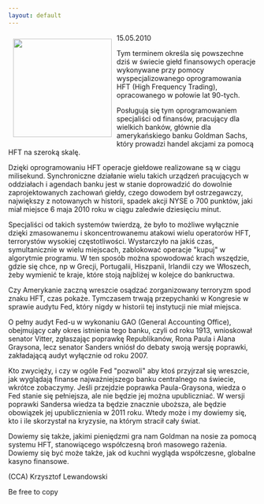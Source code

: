 ```yaml
---
layout: default
---
```

<p><img src="{{site.baseurl}}\articles\pictures\465.High_frequency_trading.jpg" align="left" style="margin: 10px 10px" width="200"><!--33-->
15.05.2010</p><p>Tym terminem określa się powszechne dziś w świecie giełd finansowych operacje wykonywane przy pomocy wyspecjalizowanego oprogramowania HFT (High Frequency Trading), opracowanego w połowie lat 90-tych.</p><p>Posługują się tym oprogramowaniem specjaliści od finansów, pracujący dla wielkich banków, głównie dla amerykańskiego banku Goldman Sachs, który prowadzi handel akcjami za pomocą HFT na szeroką skalę.</p><p>Dzięki oprogramowaniu HFT operacje giełdowe realizowane są w ciągu milisekund. Synchroniczne działanie wielu takich urządzeń pracujących w oddziałach i agendach banku jest w stanie doprowadzić do dowolnie zaprojektowanych zachowań giełdy, czego dowodem był ostrzegawczy, największy z notowanych w historii, spadek akcji NYSE o 700 punktów, jaki miał miejsce 6 maja 2010 roku w ciągu zaledwie dziesięciu minut.</p><p>Specjaliści od takich systemów twierdzą, że było to możliwe wyłącznie dzięki zmasowanemu i skoncentrowanemu atakowi wielu operatorów HFT, terrorystów wysokiej częstotliwości. Wystarczyło na jakiś czas, symultanicznie w wielu miejscach, zablokować operacje "kupuj" w algorytmie programu. W ten sposób można spowodować krach wszędzie, gdzie się chce, np w Grecji, Portugalii, Hiszpanii, Irlandii czy we Włoszech, żeby wymienić te kraje, które stoją najbliżej w kolejce do bankructwa.</p><p>Czy Amerykanie zaczną wreszcie osądzać zorganizowany terroryzm spod znaku HFT, czas pokaże. Tymczasem trwają przepychanki w Kongresie w sprawie audytu Fed, który nigdy w historii tej instytucji nie miał miejsca. </p><p>O pełny audyt Fed-u w wykonaniu GAO (General Accounting Office), obejmujący cały okres istnienia tego banku, czyli od roku 1913, wnioskował senator Vitter, zgłaszając poprawkę Republikanów, Rona Paula i Alana Graysona, lecz senator Sanders wniósł do debaty swoją wersję poprawki, zakładającą audyt wyłącznie od roku 2007.</p><p>Kto zwycięży, i czy w ogóle Fed "pozwoli" aby ktoś przyjrzał się wreszcie, jak wyglądają finanse najważniejszego banku centralnego na świecie, wkrótce zobaczymy. Jeśli przejdzie poprawka Paula-Graysona, wiedza o Fed stanie się pełniejsza, ale nie będzie jej można upubliczniać. W wersji poprawki Sandersa wiedza ta będzie znacznie uboższa, ale będzie obowiązek jej upublicznienia w 2011 roku. Wtedy może i my dowiemy się, kto i ile skorzystał na kryzysie, na którym stracił cały świat. </p><p>Dowiemy się także, jakimi pieniędzmi gra nam Goldman na nosie za pomocą systemu HFT, stanowiącego współczesną broń masowego rażenia. Dowiemy się być może także, jak od kuchni wygląda współczesne, globalne kasyno finansowe.</p><p>(CCA) Krzysztof Lewandowski</p><p>Be free to copy</p>